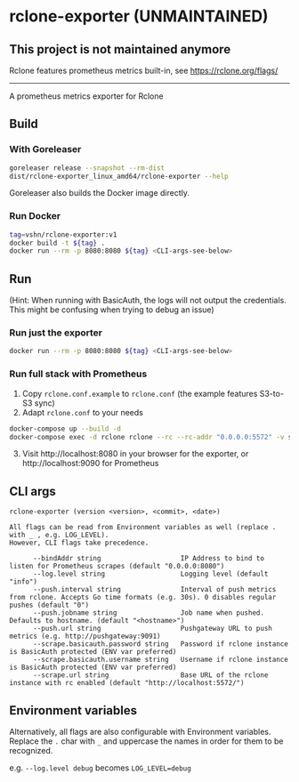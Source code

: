 # rclone-exporter (UNMAINTAINED)

## This project is not maintained anymore

Rclone features prometheus metrics built-in, see https://rclone.org/flags/

---

A prometheus metrics exporter for Rclone

## Build

### With Goreleaser

```bash
goreleaser release --snapshot --rm-dist
dist/rclone-exporter_linux_amd64/rclone-exporter --help
```

Goreleaser also builds the Docker image directly.

### Run Docker

```bash
tag=vshn/rclone-exporter:v1
docker build -t ${tag} .
docker run --rm -p 8080:8080 ${tag} <CLI-args-see-below>
```

## Run

(Hint: When running with BasicAuth, the logs will not output the credentials. 
This might be confusing when trying to debug an issue)

### Run just the exporter

```bash
docker run --rm -p 8080:8080 ${tag} <CLI-args-see-below>
```

### Run full stack with Prometheus

1. Copy `rclone.conf.example` to `rclone.conf` (the example features S3-to-S3 sync)
2. Adapt `rclone.conf` to your needs

```bash
docker-compose up --build -d
docker-compose exec -d rclone rclone --rc --rc-addr "0.0.0.0:5572" -v sync source:bucket target:bucket
```

3. Visit http://localhost:8080 in your browser for the exporter, or http://localhost:9090 for Prometheus

## CLI args

```console
rclone-exporter (version <version>, <commit>, <date>)

All flags can be read from Environment variables as well (replace . with _ , e.g. LOG_LEVEL).
However, CLI flags take precedence.

      --bindAddr string                    IP Address to bind to listen for Prometheus scrapes (default "0.0.0.0:8080")
      --log.level string                   Logging level (default "info")
      --push.interval string               Interval of push metrics from rclone. Accepts Go time formats (e.g. 30s). 0 disables regular pushes (default "0")
      --push.jobname string                Job name when pushed. Defaults to hostname. (default "<hostname>")
      --push.url string                    Pushgateway URL to push metrics (e.g. http://pushgateway:9091)
      --scrape.basicauth.password string   Password if rclone instance is BasicAuth protected (ENV var preferred)
      --scrape.basicauth.username string   Username if rclone instance is BasicAuth protected (ENV var preferred)
      --scrape.url string                  Base URL of the rclone instance with rc enabled (default "http://localhost:5572/")
```

## Environment variables

Alternatively, all flags are also configurable with Environment variables.
Replace the `.` char with `_` and uppercase the names in order for them to be recognized.

e.g. `--log.level debug` becomes `LOG_LEVEL=debug`
